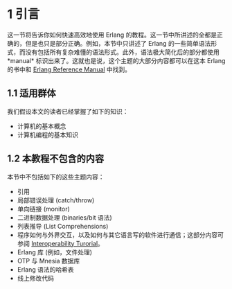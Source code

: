 # 1 引言

这一节将告诉你如何快速高效地使用 Erlang 的教程。这一节中所讲述的全都是正确的，但是也只是部分正确。例如，本节中只讲述了 Erlang 的一些简单语法形式，而没有包括所有复杂难懂的语法形式。此外，语法极大简化后的部分都使用 \*manual\* 标识出来了。这就也是说，这个主题的大部分内容都可以在这本 Erlang 的书中和 [Erlang Reference Manual](http://www.erlang.org/doc/reference_manual/introduction.html#erlang%20ref%20manual) 中找到。

## 1.1 适用群体

我们假设本文的读者已经掌握了如下的知识：

+ 计算机的基本概念
+ 计算机编程的基本知识

## 1.2 本教程不包含的内容

本节中不包括如下的这些主题内容：

+ 引用
+ 局部错误处理 (catch/throw)
+ 单向链接 (monitor)
+ 二进制数据处理 (binaries/bit 语法)
+ 列表推导 (List Comprehensions)
+ 程序如何与外界交互，以及如何与其它语言写的软件进行通信；这部分内容可参阅 [Interoperability Turorial](http://www.erlang.org/doc/tutorial/introduction.html#interoperability%20tutorial)。
+ Erlang 库 (例如，文件处理)
+ OTP 与 Mnesia 数据库
+ Erlang 语法的哈希表
+ 线上修改代码